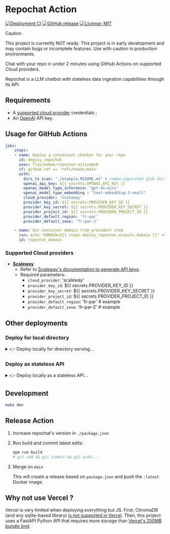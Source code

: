 # Repochat Action

[![Deployment CI](https://github.com/flavienbwk/repochat-action/actions/workflows/deploy.yml/badge.svg)](https://github.com/flavienbwk/repochat-action/actions/workflows/deploy.yml)
[![GitHub release](https://img.shields.io/github/v/release/flavienbwk/repochat-action)](https://github.com/flavienbwk/repochat-action/releases/latest)
[![License: MIT](https://img.shields.io/badge/License-MIT-yellow.svg)](https://opensource.org/licenses/MIT)

> [!CAUTION]
> This project is currently NOT ready.
> This project is in early development and may contain bugs or incomplete features. Use with caution in production environments.

Chat with your repo in under 2 minutes using GitHub Actions on supported Cloud providers.

Repochat is a LLM chatbot with stateless data ingestion capabilities through its API.

## Requirements

- A [supported cloud provider](#supported-cloud-providers) credentials ;
- An [OpenAI](https://openai.com/api/) API key.

## Usage for GitHub Actions

```yaml
jobs:
    steps:
    - name: Deploy a convenient chatbot for your repo
      id: deploy_repochat
      uses: flavienbwk/repochat-action@v0
      if: github.ref == 'refs/heads/main'
      with:
        dirs_to_scan: "./example,README.md" # comma-separated glob dirs to analyze from this repo
        openai_api_key: ${{ secrets.OPENAI_API_KEY }}
        openai_model_type_inference: "gpt-4o-mini"
        openai_model_type_embedding : "text-embedding-3-small"
        cloud_provider: 'scaleway'
        provider_key_id: ${{ secrets.PROVIDER_KEY_ID }}
        provider_key_secret: ${{ secrets.PROVIDER_KEY_SECRET }}
        provider_project_id: ${{ secrets.PROVIDER_PROJECT_ID }}
        provider_default_region: 'fr-par'
        provider_default_zone: 'fr-par-2'

    - name: Get container domain from precedent step
      run: echo "DOMAIN=${{ steps.deploy_repochat.outputs.domain }}" >> $GITHUB_OUTPUT
      id: repochat_domain
```

### Supported Cloud providers

- **[Scaleway](https://www.scaleway.com/en/)**
  - Refer to [Scaleway's documentation to generate API keys](https://www.scaleway.com/en/docs/identity-and-access-management/iam/how-to/create-api-keys/).
  - Required parameters:
    - `cloud_provider`: 'scaleway'
    - `provider_key_id`: ${{ secrets.PROVIDER_KEY_ID }}
    - `provider_key_secret`: ${{ secrets.PROVIDER_KEY_SECRET }}
    - `provider_project_id`: ${{ secrets.PROVIDER_PROJECT_ID }}
    - `provider_default_region`: 'fr-par'  # example
    - `provider_default_zone`: 'fr-par-2'  # example

## Other deployments

### Deploy for local directory

<details>
<summary>👉 Deploy locally for directory serving...</summary>

1. Copy repo/documents/files to be ingested under `./api/example/`

2. Copy and update env variables

    ```bash
    cp .env.example .env
    ```

3. Run the Docker container

    ```bash
    docker compose -f dir.docker-compose.yml up -d
    ```

4. Access the app at `http://localhost:3001`

</details>

### Deploy as stateless API

<details>
<summary>👉 Deploy locally as a stateless API...</summary>

1. Copy and update env variables

    ```bash
    cp .env.example .env
    ```

2. Run the Docker container

    ```bash
    docker compose -f api.docker-compose.yml up -d
    ```

3. Inject data taking example on the [Python](./scripts/ingest-docs-api.py) or [JS](./scripts/ingest-docs-api.js) scripts

4. Access the app at `http://localhost:3001`

</details>

## Development

```bash
make dev
```

## Release Action

1. Increase repochat's version in `./package.json`

2. Run build and commit latest edits:

    ```bash
    npm run build
    # git add && git commit && git push...
    ```

3. Merge on `main`

    This will create a release based on `package.json` and push the `:latest` Docker image.

## Why not use Vercel ?

Vercel is very limited when deploying everything but JS. First, ChromaDB (and any sqlite-based library) [is not supported in Vercel](https://vercel.community/t/is-vercel-incompatible-with-chromadb-sqlite/787). Then, this project uses a FastAPI Python API that requires more storage than [Vercel's 250MB bundle limit](https://vercel.com/docs/functions/runtimes#bundle-size-limits).

